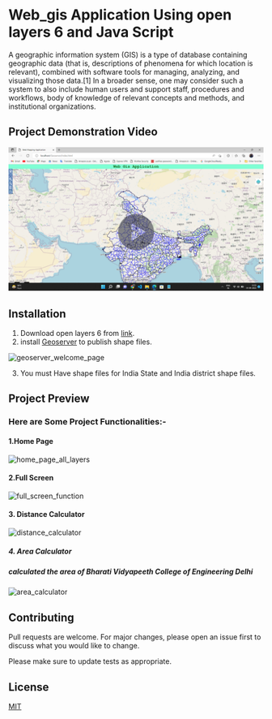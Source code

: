 # Web_gis Application Using open layers 6 and Java Script

A geographic information system (GIS) is a type of database containing geographic data (that is, descriptions of phenomena for which location is relevant), combined with software tools for managing, analyzing, and visualizing those data.[1] In a broader sense, one may consider such a system to also include human users and support staff, procedures and workflows, body of knowledge of relevant concepts and methods, and institutional organizations.

## Project Demonstration Video
[![Watch the video](home_page_all_layers.jpg)](https://mega.nz/file/6BhxXDiA#9Z8OcxClPJ15nqCB2pBbqMVcjD3Ic7iZPTflLmlz7GE)

## Installation

1. Download open layers 6 from [link](https://openlayers.org/).
2. install [Geoserver](https://geoserver.org/) to publish shape files.

![geoserver_welcome_page](https://user-images.githubusercontent.com/95858496/189494670-350ebdae-aa8e-43ec-8e0d-bd8cbf9368f3.png)

3. You must Have shape files for India State and India district shape files.
## Project Preview
### Here are Some Project Functionalities:-
#### 1.Home Page 
![home_page_all_layers](https://user-images.githubusercontent.com/95858496/189494480-f848f4ba-8162-49e7-b74f-75a77158ed80.png)

#### 2.Full Screen
![full_screen_function](https://user-images.githubusercontent.com/95858496/189494538-6ba0ce58-aa7b-4ed4-96c9-6047be234d17.png)

#### 3. Distance Calculator
![distance_calculator](https://user-images.githubusercontent.com/95858496/189494565-52838520-6194-4fb2-8652-4135adda32b2.png)

##### 4. Area Calculator
##### calculated the area of Bharati Vidyapeeth College of Engineering Delhi
![area_calculator](https://user-images.githubusercontent.com/95858496/189494626-c827a339-ba7b-4797-8902-be336662b42b.png)



## Contributing
Pull requests are welcome. For major changes, please open an issue first to discuss what you would like to change.

Please make sure to update tests as appropriate.

## License
[MIT](License.txt)
